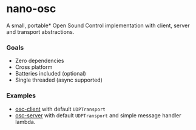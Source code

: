 # nano-osc

A small, portable* Open Sound Control implementation with client, server and transport abstractions.

### Goals

* Zero dependencies
* Cross platform
* Batteries included (optional)
* Single threaded (async supported)

### Examples

* [osc-client](./examples/osc-client/) with default `UDPTransport`
* [osc-server](./examples/osc-server/) with default `UDPTransport` and simple message handler lambda.

